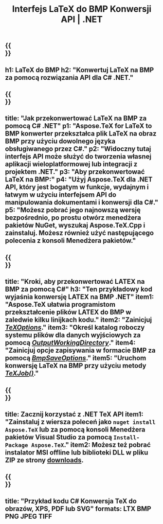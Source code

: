 ﻿---
translation: true
template: /_templates/_conversion-child-net.md
title: Interfejs LaTeX do BMP Konwersji API | .NET
description: Funkcjonalność konwersji LaTeX na BMP. Zintegruj tę lokalną bibliotekę .NET ze swoim projektem lub użyj aplikacji wieloplatformowych, aby przekonwertować LaTeX na BMP.
keywords: latex do bmp api net, latex2bmp integruje c#
url: /net/conversion/latex-to-bmp/
family: tex
platformtag: net
feature: conversion
informat: LATEX
outformat: BMP
otherformats: PNG JPEG TIFF PDF SVG XPS
---

{{<section banner>}}
---
h1: LaTeX do BMP
h2: "Konwertuj LaTeX na BMP za pomocą rozwiązania API dla C# .NET."
---

{{<section overview>}}
---
title: "Jak przekonwertować LaTeX na BMP za pomocą C# .NET"
p1: "Aspose.TeX for LaTeX to BMP konwerter przekształca plik LaTeX na obraz BMP przy użyciu dowolnego języka obsługiwanego przez C#."
p2: "Widoczny tutaj interfejs API może służyć do tworzenia własnej aplikacji wieloplatformowej lub integracji z projektem .NET."
p3: "Aby przekonwertować LaTeX na BMP:"
p4: "Użyj Aspose.TeX dla .NET API, który jest bogatym w funkcje, wydajnym i łatwym w użyciu interfejsem API do manipulowania dokumentami i konwersji dla C#."
p5: "Możesz pobrać jego najnowszą wersję bezpośrednio, po prostu otwórz menedżera pakietów NuGet, wyszukaj Aspose.TeX.Cpp i zainstaluj. Możesz również użyć następującego polecenia z konsoli Menedżera pakietów."
---

{{<section feature1>}}
---
title: "Kroki, aby przekonwertować LATEX na BMP za pomocą C#"
h3: "Ten przykładowy kod wyjaśnia konwersję LATEX na BMP .NET"
item1: "Aspose.TeX ułatwia programistom przekształcenie plików LATEX do BMP w zaledwie kilku linijkach kodu."
item2: "Zainicjuj [*TeXOptions*](https://reference.aspose.com/tex/net/aspose.tex/texoptions/)."
item3: "Określ katalog roboczy systemu plików dla danych wyjściowych za pomocą [*OutputWorkingDirectory*](https://reference.aspose.com/tex/net/aspose.tex/texoptions/outputworkingdirectory/)."
item4: "Zainicjuj opcje zapisywania w formacie BMP za pomocą [*BmpSaveOptions*](https://reference.aspose.com/tex/net/aspose.tex.presentation.image/bmpsaveoptions/)."
item5: "Uruchom konwersję LaTeX na BMP przy użyciu metody [*TeXJob()*](https://reference.aspose.com/tex/net/aspose.tex/texjob/)."
---

{{<section feature2>}}
---
title: Zacznij korzystać z .NET TeX API
item1: "Zainstaluj z wiersza poleceń jako ```nuget install Aspose.TeX``` lub za pomocą konsoli Menedżera pakietów Visual Studio za pomocą ```Install-Package Aspose.TeX```."
item2: Możesz też pobrać instalator MSI offline lub biblioteki DLL w pliku ZIP ze strony [downloads](https://releases.aspose.com/tex/net).
---

{{<section widget>}}
---
title: "Przykład kodu C# Konwersja TeX do obrazów, XPS, PDF lub SVG"
formats: LTX BMP PNG JPEG TIFF
---

